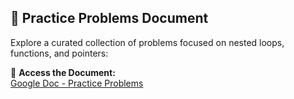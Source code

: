 ## 📄 Practice Problems Document

Explore a curated collection of problems focused on nested loops, functions, and pointers:

🔗 **Access the Document:**  
[Google Doc - Practice Problems](https://docs.google.com/document/d/1uzoOl9K0McJaxyy_o0p4la_sGCC8A-O8/edit?tab=t.0)
